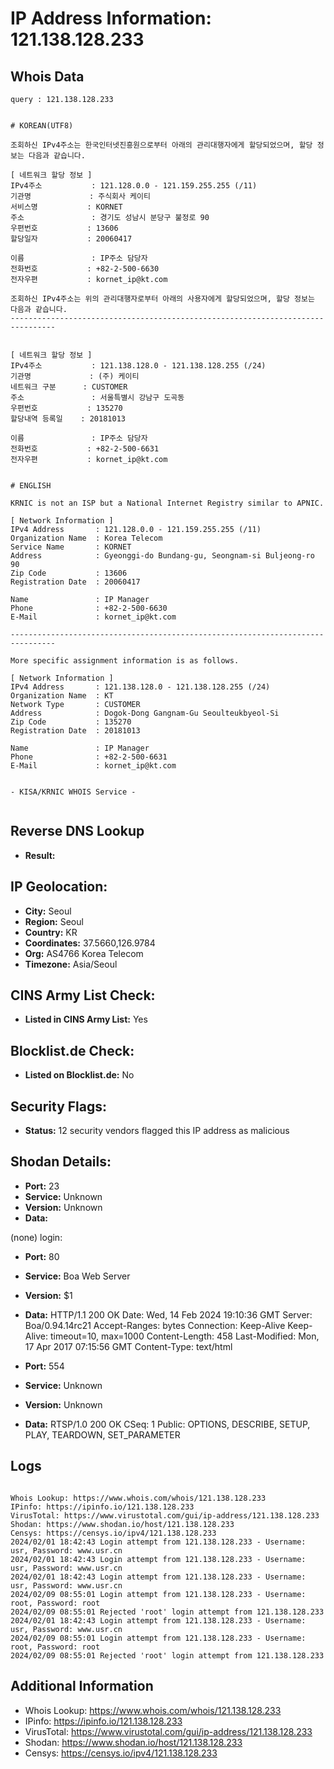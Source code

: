 # IP Address Information: 121.138.128.233

## Whois Data
```
query : 121.138.128.233


# KOREAN(UTF8)

조회하신 IPv4주소는 한국인터넷진흥원으로부터 아래의 관리대행자에게 할당되었으며, 할당 정보는 다음과 같습니다.

[ 네트워크 할당 정보 ]
IPv4주소           : 121.128.0.0 - 121.159.255.255 (/11)
기관명             : 주식회사 케이티
서비스명           : KORNET
주소               : 경기도 성남시 분당구 불정로 90
우편번호           : 13606
할당일자           : 20060417

이름               : IP주소 담당자
전화번호           : +82-2-500-6630
전자우편           : kornet_ip@kt.com

조회하신 IPv4주소는 위의 관리대행자로부터 아래의 사용자에게 할당되었으며, 할당 정보는 다음과 같습니다.
--------------------------------------------------------------------------------


[ 네트워크 할당 정보 ]
IPv4주소           : 121.138.128.0 - 121.138.128.255 (/24)
기관명             : (주) 케이티
네트워크 구분      : CUSTOMER
주소               : 서울특별시 강남구 도곡동
우편번호           : 135270
할당내역 등록일    : 20181013

이름               : IP주소 담당자
전화번호           : +82-2-500-6631
전자우편           : kornet_ip@kt.com


# ENGLISH

KRNIC is not an ISP but a National Internet Registry similar to APNIC.

[ Network Information ]
IPv4 Address       : 121.128.0.0 - 121.159.255.255 (/11)
Organization Name  : Korea Telecom
Service Name       : KORNET
Address            : Gyeonggi-do Bundang-gu, Seongnam-si Buljeong-ro 90
Zip Code           : 13606
Registration Date  : 20060417

Name               : IP Manager
Phone              : +82-2-500-6630
E-Mail             : kornet_ip@kt.com

--------------------------------------------------------------------------------

More specific assignment information is as follows.

[ Network Information ]
IPv4 Address       : 121.138.128.0 - 121.138.128.255 (/24)
Organization Name  : KT
Network Type       : CUSTOMER
Address            : Dogok-Dong Gangnam-Gu Seoulteukbyeol-Si
Zip Code           : 135270
Registration Date  : 20181013

Name               : IP Manager
Phone              : +82-2-500-6631
E-Mail             : kornet_ip@kt.com


- KISA/KRNIC WHOIS Service -


```
## Reverse DNS Lookup
- **Result:** 

## IP Geolocation:
- **City:** Seoul
- **Region:** Seoul
- **Country:** KR
- **Coordinates:** 37.5660,126.9784
- **Org:** AS4766 Korea Telecom
- **Timezone:** Asia/Seoul

## CINS Army List Check:
- **Listed in CINS Army List:** 
Yes

## Blocklist.de Check:
- **Listed on Blocklist.de:** 
No

## Security Flags:
- **Status:** 12 security vendors flagged this IP address as malicious

## Shodan Details:
- **Port:** 23
- **Service:** Unknown
- **Version:** Unknown
- **Data:** 
(none) login: 

- **Port:** 80
- **Service:** Boa Web Server
- **Version:** $1
- **Data:** HTTP/1.1 200 OK
Date: Wed, 14 Feb 2024 19:10:36 GMT
Server: Boa/0.94.14rc21
Accept-Ranges: bytes
Connection: Keep-Alive
Keep-Alive: timeout=10, max=1000
Content-Length: 458
Last-Modified: Mon, 17 Apr 2017 07:15:56 GMT
Content-Type: text/html



- **Port:** 554
- **Service:** Unknown
- **Version:** Unknown
- **Data:** RTSP/1.0 200 OK
CSeq: 1
Public: OPTIONS, DESCRIBE, SETUP, PLAY, TEARDOWN, SET_PARAMETER



## Logs
```

Whois Lookup: https://www.whois.com/whois/121.138.128.233
IPinfo: https://ipinfo.io/121.138.128.233
VirusTotal: https://www.virustotal.com/gui/ip-address/121.138.128.233
Shodan: https://www.shodan.io/host/121.138.128.233
Censys: https://censys.io/ipv4/121.138.128.233
2024/02/01 18:42:43 Login attempt from 121.138.128.233 - Username: usr, Password: www.usr.cn
2024/02/01 18:42:43 Login attempt from 121.138.128.233 - Username: usr, Password: www.usr.cn
2024/02/01 18:42:43 Login attempt from 121.138.128.233 - Username: usr, Password: www.usr.cn
2024/02/09 08:55:01 Login attempt from 121.138.128.233 - Username: root, Password: root
2024/02/09 08:55:01 Rejected 'root' login attempt from 121.138.128.233
2024/02/01 18:42:43 Login attempt from 121.138.128.233 - Username: usr, Password: www.usr.cn
2024/02/09 08:55:01 Login attempt from 121.138.128.233 - Username: root, Password: root
2024/02/09 08:55:01 Rejected 'root' login attempt from 121.138.128.233

```
## Additional Information
- Whois Lookup: https://www.whois.com/whois/121.138.128.233
- IPinfo: https://ipinfo.io/121.138.128.233
- VirusTotal: https://www.virustotal.com/gui/ip-address/121.138.128.233
- Shodan: https://www.shodan.io/host/121.138.128.233
- Censys: https://censys.io/ipv4/121.138.128.233

